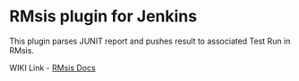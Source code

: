 # RMsis plugin for Jenkins

This plugin parses JUNIT report and pushes result to associated Test Run in RMsis.

WIKI Link - [RMsis Docs][https://docs.optimizory.com/x/xQfX]

[https://docs.optimizory.com/x/xQfX]: https://docs.optimizory.com/x/xQfX